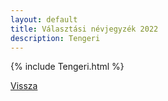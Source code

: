 ```yaml
---
layout: default
title: Választási névjegyzék 2022
description: Tengeri
---
```


{% include Tengeri.html %}

[Vissza](./)